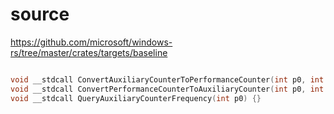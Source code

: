 # source

<https://github.com/microsoft/windows-rs/tree/master/crates/targets/baseline>

```c

void __stdcall ConvertAuxiliaryCounterToPerformanceCounter(int p0, int p1, int p2, int p3) {}
void __stdcall ConvertPerformanceCounterToAuxiliaryCounter(int p0, int p1, int p2, int p3) {}
void __stdcall QueryAuxiliaryCounterFrequency(int p0) {}

```
